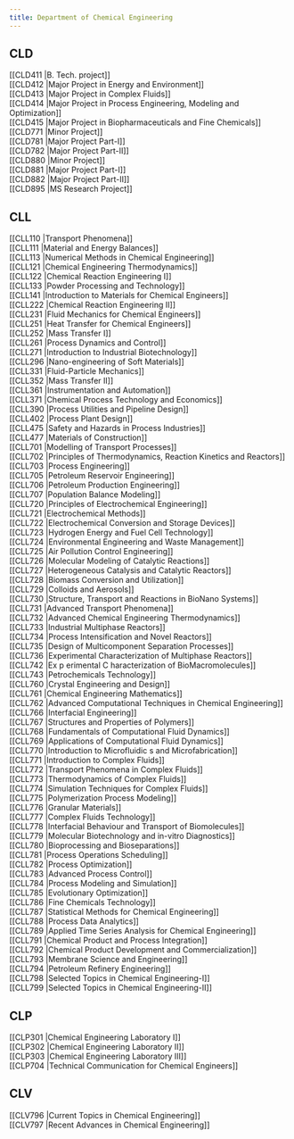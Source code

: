 ```yaml
---
title: Department of Chemical Engineering
---
```


## CLD  
[[CLD411 |B. Tech. project]]  
[[CLD412 |Major Project in Energy and Environment]]  
[[CLD413 |Major Project in Complex Fluids]]  
[[CLD414 |Major Project in Process Engineering, Modeling and Optimization]]  
[[CLD415 |Major Project in Biopharmaceuticals and Fine Chemicals]]  
[[CLD771 |Minor Project]]  
[[CLD781 |Major Project Part-I]]  
[[CLD782 |Major Project Part-II]]  
[[CLD880 |Minor Project]]  
[[CLD881 |Major Project Part-I]]  
[[CLD882 |Major Project Part-II]]  
[[CLD895 |MS Research Project]]  


## CLL  
[[CLL110 |Transport Phenomena]]  
[[CLL111 |Material and Energy Balances]]  
[[CLL113 |Numerical Methods in Chemical Engineering]]  
[[CLL121 |Chemical Engineering Thermodynamics]]  
[[CLL122 |Chemical Reaction Engineering I]]  
[[CLL133 |Powder Processing and Technology]]  
[[CLL141 |Introduction to Materials for Chemical Engineers]]  
[[CLL222 |Chemical Reaction Engineering II]]  
[[CLL231 |Fluid Mechanics for Chemical Engineers]]  
[[CLL251 |Heat Transfer for Chemical Engineers]]  
[[CLL252 |Mass Transfer I]]  
[[CLL261 |Process Dynamics and Control]]  
[[CLL271 |Introduction to Industrial Biotechnology]]  
[[CLL296 |Nano-engineering of Soft Materials]]  
[[CLL331 |Fluid-Particle Mechanics]]  
[[CLL352 |Mass Transfer II]]  
[[CLL361 |Instrumentation and Automation]]  
[[CLL371 |Chemical Process Technology and Economics]]  
[[CLL390 |Process Utilities and Pipeline Design]]  
[[CLL402 |Process Plant Design]]  
[[CLL475 |Safety and Hazards in Process Industries]]  
[[CLL477 |Materials of Construction]]  
[[CLL701 |Modelling of Transport Processes]]  
[[CLL702 |Principles of Thermodynamics, Reaction Kinetics and Reactors]]  
[[CLL703 |Process Engineering]]  
[[CLL705 |Petroleum Reservoir Engineering]]  
[[CLL706 |Petroleum Production Engineering]]  
[[CLL707 |Population Balance Modeling]]  
[[CLL720 |Principles of Electrochemical Engineering]]  
[[CLL721 |Electrochemical Methods]]  
[[CLL722 |Electrochemical Conversion and Storage Devices]]  
[[CLL723 |Hydrogen Energy and Fuel Cell Technology]]  
[[CLL724 |Environmental Engineering and Waste Management]]  
[[CLL725 |Air Pollution Control Engineering]]  
[[CLL726 |Molecular Modeling of Catalytic Reactions]]  
[[CLL727 |Heterogeneous Catalysis and Catalytic Reactors]]  
[[CLL728 |Biomass Conversion and Utilization]]  
[[CLL729 |Colloids and Aerosols]]  
[[CLL730 |Structure, Transport and Reactions in BioNano Systems]]  
[[CLL731 |Advanced Transport Phenomena]]  
[[CLL732 |Advanced Chemical Engineering Thermodynamics]]  
[[CLL733 |Industrial Multiphase Reactors]]  
[[CLL734 |Process Intensification and Novel Reactors]]  
[[CLL735 |Design of Multicomponent Separation Processes]]  
[[CLL736 |Experimental Characterization of Multiphase Reactors]]  
[[CLL742 |Ex p erimental C haracterization of BioMacromolecules]]  
[[CLL743 |Petrochemicals Technology]]  
[[CLL760 |Crystal Engineering and Design]]  
[[CLL761 |Chemical Engineering Mathematics]]  
[[CLL762 |Advanced Computational Techniques in Chemical Engineering]]  
[[CLL766 |Interfacial Engineering]]  
[[CLL767 |Structures and Properties of Polymers]]  
[[CLL768 |Fundamentals of Computational Fluid Dynamics]]  
[[CLL769 |Applications of Computational Fluid Dynamics]]  
[[CLL770 |Introduction to Microfluidic s and Microfabrication]]  
[[CLL771 |Introduction to Complex Fluids]]  
[[CLL772 |Transport Phenomena in Complex Fluids]]  
[[CLL773 |Thermodynamics of Complex Fluids]]  
[[CLL774 |Simulation Techniques for Complex Fluids]]  
[[CLL775 |Polymerization Process Modeling]]  
[[CLL776 |Granular Materials]]  
[[CLL777 |Complex Fluids Technology]]  
[[CLL778 |Interfacial Behaviour and Transport of Biomolecules]]  
[[CLL779 |Molecular Biotechnology and in-vitro Diagnostics]]  
[[CLL780 |Bioprocessing and Bioseparations]]  
[[CLL781 |Process Operations Scheduling]]  
[[CLL782 |Process Optimization]]  
[[CLL783 |Advanced Process Control]]  
[[CLL784 |Process Modeling and Simulation]]  
[[CLL785 |Evolutionary Optimization]]  
[[CLL786 |Fine Chemicals Technology]]  
[[CLL787 |Statistical Methods for Chemical Engineering]]  
[[CLL788 |Process Data Analytics]]  
[[CLL789 |Applied Time Series Analysis for Chemical Engineering]]  
[[CLL791 |Chemical Product and Process Integration]]  
[[CLL792 |Chemical Product Development and Commercialization]]  
[[CLL793 |Membrane Science and Engineering]]  
[[CLL794 |Petroleum Refinery Engineering]]  
[[CLL798 |Selected Topics in Chemical Engineering-I]]  
[[CLL799 |Selected Topics in Chemical Engineering-II]]  


## CLP  
[[CLP301 |Chemical Engineering Laboratory I]]  
[[CLP302 |Chemical Engineering Laboratory II]]  
[[CLP303 |Chemical Engineering Laboratory III]]  
[[CLP704 |Technical Communication for Chemical Engineers]]  


## CLV  
[[CLV796 |Current Topics in Chemical Engineering]]  
[[CLV797 |Recent Advances in Chemical Engineering]]  
